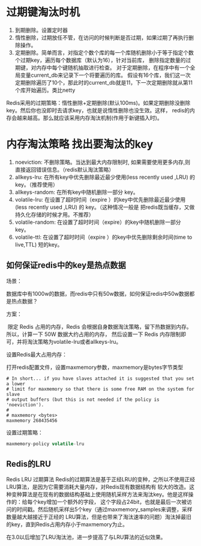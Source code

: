 # 过期键淘汰时机
1. 到期删除。设置定时器
2. 惰性删除，过期放任不管，在访问的时候判断是否过期，如果过期了再执行删除操作。
3. 定期删除。简单而言，对指定个数个库的每一个库随机删除小于等于指定个数个过期key，遍历每个数据库（默认为16），针对当前库，
删除指定数量的过期键，对内存中每个键随机抽取进行检查。 对于定期删除，在程序中有一个全局变量current_db来记录下一个将要遍历的库。
假设有16个库，我们这一次定期删除遍历了10个，那此时的current_db就是11，下一次定期删除就从第11个库开始遍历。类比netty

Redis采用的过期策略：惰性删除+定期删除(默认100ms)。如果定期删除没删除key。然后你也没即时去请求key，也就是说惰性删除也没生效。这样，
redis的内存会越来越高。那么就应该采用内存淘汰机制(作用于新键插入时)。

# 内存淘汰策略 找出要淘汰的key
1. noeviction: 不删除策略。当达到最大内存限制时, 如果需要使用更多内存,则直接返回错误信息。（redis默认淘汰策略）
2. allkeys-lru: 在所有key中优先删除最近最少使用(less recently used ,LRU) 的 key。（推荐使用）
3. allkeys-random: 在所有key中随机删除一部分 key。
4. volatile-lru: 在设置了超时时间（expire ）的key中优先删除最近最少使用(less recently used ,LRU) 的 key。（这种情况一般是
把redis既当缓存，又做持久化存储的时候才用。不推荐）
5. volatile-random: 在设置了超时时间（expire）的key中随机删除一部分 key。
6. volatile-ttl: 在设置了超时时间（expire ）的key中优先删除剩余时间(time to live,TTL) 短的key。

## 如何保证redis中的key是热点数据
场景：

数据库中有1000w的数据，而redis中只有50w数据，如何保证redis中50w数据都是热点数据？

方案：

 限定 Redis 占用的内存，Redis 会根据自身数据淘汰策略，留下热数据到内存。所以，计算一下 50W 数据大约占用的内存，
然后设置一下 Redis 内存限制即可，并将淘汰策略为volatile-lru或者allkeys-lru。  

设置Redis最大占用内存：

打开redis配置文件，设置maxmemory参数，maxmemory是bytes字节类型
```
# In short... if you have slaves attached it is suggested that you set a lower
# limit for maxmemory so that there is some free RAM on the system for slave
# output buffers (but this is not needed if the policy is 'noeviction').
#
# maxmemory <bytes>
maxmemory 268435456
```
设置过期策略：
```java
maxmemory-policy volatile-lru
```

## Redis的LRU
Redis LRU 过期算法 Redis的过期算法是基于正经LRU的变种，之所以不使用正经LRU算法，是因为它需要消耗大量内存，对Redis现有数据结构有
较大的改造。这种变种算法是在现有的数据结构基础上使用随机采样方法来淘汰key。他是这样操作的：给每个key增加一个额外的字段，
这个字段占24bit，也就是最后一次被访问的时间戳。然后随机采样出5个key（通过maxmemory_samples来调整，采样数量越大越接近于正经的
LRU算法，但是也带来了淘汰速率的问题）淘汰掉最旧的key，直到Redis占用内存小于maxmemory为止。

在3.0以后增加了LRU淘汰池，进一步提高了与LRU算法的近似效果。